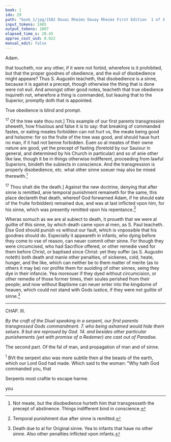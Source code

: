 ```yaml
---
book: 1
idx: 29
path: "book_1/jpg/1582 Douai Rheims Douay Rheims First Edition  1 of 3 1609 Old Testament.pdf-29.jpg"
input_tokens: 2405
output_tokens: 1007
elapsed_time_s: 20.45
approx_cost_usd: 0.022
manual_edit: false
---
```

Adam.

that toucheth, nor any other, if it were not forbid, wherefore is it prohibited, but that the proper goodnes of obedience, and the euil of disobedience might appeare? Thus S. Augustin teacheth, that disobedience is a sinne, because it is against a precept, though otherwise the thing that is done were not euil. And amongst other good notes, teacheth that true obedience inquireth not, wherefore a thing is commanded, but leauing that to the Superior, promptly doth that is appointed.

<aside>True obedience is blind and prompt.</aside>

<sup>17</sup> Of the tree eate thou not.] This example of our first parents transgression sheweth, how friuolous and false it is to say: that breaking of commanded fastes, or eating meates forbidden can not hurt vs, the meate being good and holsome: for so the fruite of the tree was good, and should haue hurt no man, if it had not benne forbidden. Euen so al meates of their owne nature are good, yet the precept of fasting (foretold by our Sauiour in general, and determined by his Church in particular) and so of anie other like law, though it be in things otherwise indifferent, proceeding from lawful Superiors, bindeth the subiects in conscience. And the transgression is properly disobedience, etc. what other sinne soeuer may also be mixed therewith.[^1]

<sup>17</sup> Thou shalt die the death.] Against the new doctrine, denying that after sinne is remitted, anie temporal punishment remaineth for the same, this place declareth that death, whereof God forwarned Adam, if he should eate of the fruite forbidden) remained due, and was at last inflicted vpon him, for his sinne, which was presently remitted vpon his repentance.[^2]

Wheras somuch as we are al subiect to death, it proueth that we were al guiltie of this sinne, by which death came vpon al men, as S. Paul teacheth. Else God should punish vs without our fault, which is vnpossible that his goodnes should do. Especially it appeareth in infants, who dying before they come to vse of reason, can neuer commit other sinne. For though they were circumcised, who had Sacrifice offered, or other remedie vsed for them before Christ, or baptised since Christ: yet they suffer (as S. Augustin noteth) both death and manie other penalties, of sickenes, cold, heate, hunger, and the like, which can neither be to them matter of merite (as to others it may be) nor profite them for auoiding of other sinnes, seing they dye in their infancie. Yea moreouer if they dyed without circumcision, or other remedie of those former times, their soules perished from their people; and now without Baptisme can neuer enter into the kingdome of heauen, which could not stand with Gods iustice, if they were not guiltie of sinne.[^3]

---

CHAP. III.

*By the craft of the Diuel speaking in a serpent, our first parents transgressed Gods commandment. 7. who being ashamed would hide them selues. 9 but are reproued by God. 14. and besides other particular punishements (yet with promise of a Redemer) are cast out of Paradise.*

<aside>The second part. Of the fal of man, and propagation of man and of sinne.</aside>

<sup>1</sup> BVt the serpent also was more subtile then al the beasts of the earth, which our Lord God had made. Which said to the woman: "Why hath God commanded you, that

<aside>Serpents most craftie to escape harme.</aside>

you

[^1]: Not meate, but the disobedience hurteth him that transgresseth the precept of abstinence. Things indifferent bind in conscience.

[^2]: Temporal punishment due after sinne is remitted.

[^3]: Death due to al for Original sinne. Yea to infants that haue no other sinne. Also other penalties inflicted vpon infants.